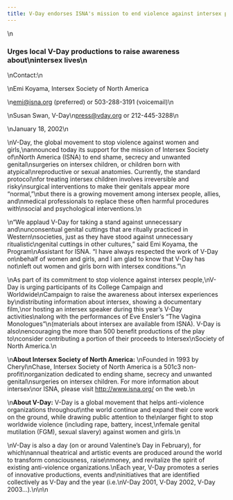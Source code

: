 ```yaml
---
title: V-Day endorses ISNA's mission to end violence against intersex people
---
```


 \n

### Urges local V-Day productions to raise awareness about\nintersex lives\n

\nContact:\n<p class=m2>\nEmi Koyama, Intersex Society of North America

  
\n<emi@isna.org> (preferred) or 503-288-3191 (voicemail)\n</p><p class=m2>\nSusan Swan, V-Day\n<press@vday.org> or 212-445-3288\n</p>

\nJanuary 18, 2002\n

\nV-Day, the global movement to stop violence against women and girls,\nannounced today its support for the mission of Intersex Society of\nNorth America (<span class="caps">ISNA</span>) to end shame, secrecy and unwanted genital\nsurgeries on intersex children, or children born with atypical\nreproductive or sexual anatomies. Currently, the standard protocol\nfor treating intersex children involves irreversible and risky\nsurgical interventions to make their genitals appear more &#8220;normal,&#8221;\nbut there is a growing movement among intersex people, allies, and\nmedical professionals to replace these often harmful procedures with\nsocial and psychological interventions.\n

\n&#8220;We applaud V-Day for taking a stand against unnecessary and\nunconsentual genital cuttings that are ritually practiced in Western\nsocieties, just as they have stood against unnecessary ritualistic\ngenital cuttings in other cultures,&#8221; said Emi Koyama, the Program\nAssistant for <span class="caps">ISNA</span>. &#8220;I have always respected the work of V-Day on\nbehalf of women and girls, and I am glad to know that V-Day has not\nleft out women and girls born with intersex conditions.&#8221;\n

\nAs part of its commitment to stop violence against intersex people,\nV-Day is urging participants of its College Campaign and Worldwide\nCampaign to raise the awareness about intersex experiences by\ndistributing information about intersex, showing a documentary film,\nor hosting an intersex speaker during this year&#8217;s V-Day activities\nalong with the performances of Eve Ensler&#8217;s &#8220;The Vagina Monologues&#8221;\n(materials about intersex are available from <span class="caps">ISNA</span>). V-Day is also\nencouraging the more than 500 benefit productions of the play to\nconsider contributing a portion of their proceeds to Intersex\nSociety of North America.\n

\n<b class=dr>About Intersex Society of North America:</b> \nFounded in 1993 by Cheryl\nChase, Intersex Society of North America is a 501c3 non-profit\norganization dedicated to ending shame, secrecy and unwanted genital\nsurgeries on intersex children. For more information about intersex\nor <span class="caps">ISNA</span>, please visit http://www.isna.org/ on the web.\n

\n<b class=dr>About V-Day:</b> V-Day is a global movement that helps anti-violence organizations throughout\nthe world continue and expand their core work on the ground, while drawing public attention to the\nlarger fight to stop worldwide violence (including rape, battery, incest,\nfemale genital mutilation (<span class="caps">FGM</span>), sexual slavery) against women and girls.\n

\nV-Day is also a day (on or around Valentine&#8217;s Day in February), for which\nannual theatrical and artistic events are produced around the world to transform consciousness, raise\nmoney, and revitalize the spirit of existing anti-violence organizations.\nEach year, V-Day promotes a series of innovative productions, events and\ninitiatives that are identified collectively as V-Day and the year (i.e.\nV-Day 2001, V-Day 2002, V-Day 2003&#8230;).\n\n\n